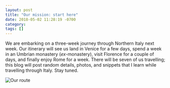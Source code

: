 ```yaml
---
layout: post
title: "Our mission: start here"
date: 2018-05-02 11:28:19 -0700
category: 
tags: []
---
```


We are embarking on a three-week journey through Northern Italy next week. Our itinerary will see us land in Venice for a few days, spend a week in an Umbrian monastery (_ex_-monastery), visit Florence for a couple of days, and finally enjoy Rome for a week. There will be seven of us travelling; this blog will post random details, photos, and snippets that I learn while travelling through Italy. Stay tuned.

![Our route](https://c1.staticflickr.com/1/827/41853475061_fe55e763cf.jpg)

